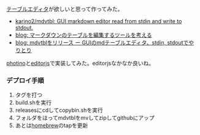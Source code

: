 [テーブルエディタ](%E3%83%86%E3%83%BC%E3%83%96%E3%83%AB%E3%82%A8%E3%83%87%E3%82%A3%E3%82%BF)が欲しいと思って作ってみた。

- [karino2/mdvtbl: GUI markdown editor read from stdin and write to stdout.](https://github.com/karino2/mdvtbl)
- [blog: マークダウンのテーブルを編集するツールを考える](https://karino2.github.io/2022/02/14/table_editor_idea.html)
- [blog: mdvtblをリリース ー GUIのmdテーブルエディタ、stdin, stdoutでやりとり](https://karino2.github.io/2022/02/15/mdvtbl_release.html)

[photino](photino)と[editorjs](editorjs)で実装してみた。editorjsなかなか良いね。

### デプロイ手順

1. タグを打つ
2. build.shを実行
3. releasesにcdしてcopybin.shを実行
4. フォルダをほってmdvtblをmvしてzipしてgithubにアップ
5. あとは[homebrew](homebrew)のtapを更新
